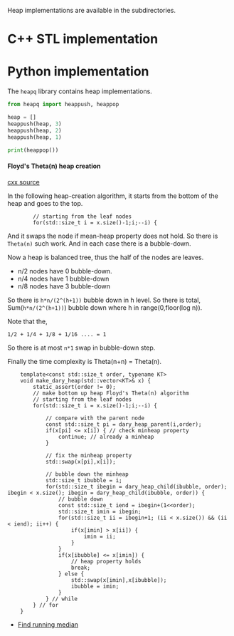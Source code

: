 
Heap implementations are available in the subdirectories.

C++ STL implementation
========================

Python implementation
========================

The `heapq` library contains heap implementations.

```python
from heapq import heappush, heappop

heap = []
heappush(heap, 3)
heappush(heap, 2)
heappush(heap, 1)

print(heappop())

```
#### Floyd's Theta(n) heap creation

[cxx source](binary_heap/cxx/src/dary_heap.cc)


In the following heap-creation algorithm, it starts from the bottom of the heap and goes to the top.

```
        // starting from the leaf nodes
        for(std::size_t i = x.size()-1;i;--i) {
```

And it swaps the node if mean-heap property does not hold. So there is `Theta(n)` such work. And in each case there is a bubble-down.

Now a heap is balanced tree, thus the half of the nodes are leaves.

- n/2 nodes have 0 bubble-down.
- n/4 nodes have 1 bubble-down
- n/8 nodes have 3 bubble-down

So there is `h*n/(2^(h+1))` bubble down in h level.
So there is total, Sum(`h*n/(2^(h+1))`) bubble down where h in range(0,floor(log n)).

Note that the,

```
1/2 + 1/4 + 1/8 + 1/16 .... = 1
```

So there is at most `n*1` swap in bubble-down step.

Finally the time complexity is Theta(n+n) = Theta(n).


```
    template<const std::size_t order, typename KT>
    void make_dary_heap(std::vector<KT>& x) {
        static_assert(order != 0);
        // make bottom up heap Floyd's Theta(n) algorithm
        // starting from the leaf nodes
        for(std::size_t i = x.size()-1;i;--i) {

            // compare with the parent node
            const std::size_t pi = dary_heap_parent(i,order);
            if(x[pi] <= x[i]) { // check minheap property
                continue; // already a minheap
            }

            // fix the minheap property
            std::swap(x[pi],x[i]);

            // bubble down the minheap
            std::size_t ibubble = i;
            for(std::size_t ibegin = dary_heap_child(ibubble, order); ibegin < x.size(); ibegin = dary_heap_child(ibubble, order)) {
                // bubble down
                const std::size_t iend = ibegin+(1<<order);
                std::size_t imin = ibegin;
                for(std::size_t ii = ibegin+1; (ii < x.size()) && (ii < iend); ii++) {
                    if(x[imin] > x[ii]) {
                        imin = ii;
                    }
                }
                if(x[ibubble] <= x[imin]) {
                    // heap property holds
                    break;
                } else {
                    std::swap(x[imin],x[ibubble]);
                    ibubble = imin;
                }
            } // while
        } // for
    }
```

- [Find running median](https://www.hackerrank.com/challenges/find-the-running-median/problem)

